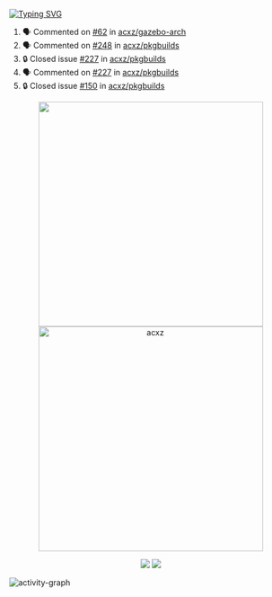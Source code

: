 [![Typing SVG](https://readme-typing-svg.herokuapp.com?size=16&color=AFFFA3&multiline=true&height=75&lines=contributing+to+robotics%2Fae%2Fml%2Fgpu;packaging+it+for+archlinux;ricer)](https://git.io/typing-svg)

<!--START_SECTION:activity-->
1. 🗣 Commented on [#62](https://github.com/acxz/gazebo-arch/issues/62) in [acxz/gazebo-arch](https://github.com/acxz/gazebo-arch)
2. 🗣 Commented on [#248](https://github.com/acxz/pkgbuilds/issues/248) in [acxz/pkgbuilds](https://github.com/acxz/pkgbuilds)
3. 🔒 Closed issue [#227](https://github.com/acxz/pkgbuilds/issues/227) in [acxz/pkgbuilds](https://github.com/acxz/pkgbuilds)
4. 🗣 Commented on [#227](https://github.com/acxz/pkgbuilds/issues/227) in [acxz/pkgbuilds](https://github.com/acxz/pkgbuilds)
5. 🔒 Closed issue [#150](https://github.com/acxz/pkgbuilds/issues/150) in [acxz/pkgbuilds](https://github.com/acxz/pkgbuilds)
<!--END_SECTION:activity-->

<p align="center">
  <img width="400em" src=https://github-readme-stats.vercel.app/api?username=acxz&include_all_commits=true&show_icons=true />
  <img width="400em" src="https://github-readme-streak-stats.herokuapp.com/?user=acxz&" alt="acxz" />
</p>

<p align="center">
  <img src=https://github-readme-stats.vercel.app/api/top-langs/?username=acxz&layout=compact />
  <img src=https://github-profile-trophy.vercel.app/?username=acxz&row=2&column=4 />
</p>

![activity-graph](https://github-readme-activity-graph.cyclic.app/graph?username=acxz&theme=aqua)
